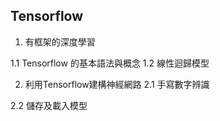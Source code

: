 ## Tensorflow

1. 有框架的深度學習

1.1 Tensorflow 的基本語法與概念 1.2 線性迴歸模型

2. 利用Tensorflow建構神經網路 2.1 手寫數字辨識

2.2 儲存及載入模型

 



